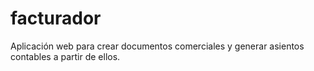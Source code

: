 # facturador
Aplicación web para crear documentos comerciales y generar asientos contables a partir de ellos.
